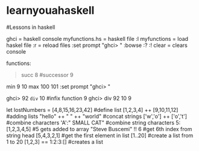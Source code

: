# learnyouahaskell

#Lessons in haskell

ghci             = haskell console
myfunctions.hs   = haskell file
:l myfunctions   = load haskel file
:r               = reload files
:set prompt "ghci> "
:bowse
:?
:! clear         = clears console

functions: 

>succ 8    #successor
9

min 9 10
max 100 101
:set prompt "ghci> "


ghci> 92 `div` 10   #infix function
9
ghci> div 92 10
9

let lostNumbers = [4,8,15,16,23,42] #define list
[1,2,3,4] ++ [9,10,11,12]    #adding lists
"hello" ++ " " ++ "world"    #concat strings
['w','o'] ++ ['o','t']       #combine characters
'A':" SMALL CAT"    #combine string characters
5:[1,2,3,4,5]      #5 gets added to array
"Steve Buscemi" !! 6  #get 6th index from string
head [5,4,3,2,1]  #get the first element in list
[1..20]           #create a list from 1 to 20
[1,2,3] == 1:2:3:[]   #creates a list

